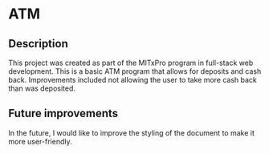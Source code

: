 # ATM

## Description
This project was created as part of the MITxPro program in full-stack web development. This is a basic ATM program that allows for deposits and cash back. Improvements included not allowing the user to take more cash back than was deposited. 

## Future improvements
In the future, I would like to improve the styling of the document to make it more user-friendly.
